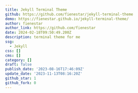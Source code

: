 ```yaml
---
title: Jekyll Terminal Theme
github: https://github.com/fienestar/jekyll-terminal-theme
demo: https://fienestar.github.io/jekyll-terminal-theme/
author: fienestar
author_link: https://github.com/fienestar
date: 2024-02-18T09:50:49.200Z
description: terminal theme for me
ssg:
  - Jekyll
css: []
cms: []
category: []
draft: false
publish_date: '2023-08-16T17:46:09Z'
update_date: '2023-11-13T08:16:20Z'
github_star: 1
github_fork: 0
---
```

